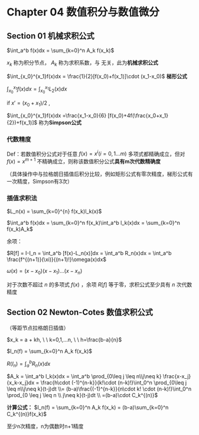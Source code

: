 # Chapter 04 数值积分与数值微分

## Section 01 机械求积公式

$\int_a^b f(x)dx = \sum_{k=0}^n A_k f(x_k)$

$x_k$ 称为积分节点， $A_k$ 称为求积系数，与  无关，此为**机械求积公式**



$\int_{x_0}^{x_1}f(x)dx = \frac{1}{2}[f(x_0)+f(x_1)]\cdot (x_1-x_0)$  **梯形公式**



$\int_{x_0}^{x_1}f(x)dx = \int_{x_0}^{x_1}L_2(x)dx$

if $x' = (x_0+x_1)/2$ , 

 $\int_{x_0}^{x_1}f(x)dx =\frac{x_1-x_0}{6} [f(x_0)+4f(\frac{x_0+x_1}{2})+f(x_1)]$  称为**Simpson公式**



### 代数精度

Def：若数值积分公式对于任意 $f(x)=x^i (i=0,1...m)$ 多项式都精确成立，但对 $f(x)=x^{m+1}$ 不精确成立，则称该数值积分公式**具有m次代数精确度**

（具体操作中与拉格朗日插值后积分比较，例如矩形公式有零次精度，梯形公式有一次精度，Simpson有3次）



### 插值求积法

$L_n(x) = \sum_{k=0}^{n} f(x_k)l_k(x)$

$\int_a^b f(x)dx = \sum_{k=0}^n f(x_k)\int_a^b l_k(x)dx = \sum_{k=0}^n f(x_k)A_k$  

余项：

$R[f] = I-I_n = \int_a^b [f(x)-L_n(x)]dx = \int_a^b R_n(x)dx = \int_a^b \frac{f^{(n+1)}(\xi)}{(n+1)!}\omega(x)dx$ 

$\omega(x) = (x-x_0)(x-x_1)...(x-x_n)$ 

对于次数不超过 $n$ 的多项式 $f(x)$ ，余项 $R[f]$ 等于零，求积公式至少具有 $n$ 次代数精度



## Section 02 Newton-Cotes 数值求积公式

（等距节点拉格朗日插值）

$x_k = a + kh, \ \ k=0,1,...n, \ \ h=\frac{b-a}{n}$

$I_n(f) = \sum_{k=0}^n A_k f(x_k)$ 

$R(I_n) = \int_a^b R_n(x) dx$ 

$A_k = \int_a^b l_k(x)dx = \int_a^b \prod_{0\leq j \leq n\\j\neq k} \frac{x-x_j}{x_k-x_j}dx = \frac{h\cdot (-1)^{n-k}}{k!\cdot (n-k)!}\int_0^n \prod_{0\leq j \leq n\\j\neq k}(t-j)dt \\= (b-a)\frac{(-1)^{n-k}}{n\cdot k! \cdot (n-k)!}\int_0^n \prod_{0 \leq j \leq n \\ j\neq k}(t-j)dt \\ =(b-a)\cdot C_k^{(n)}$

**计算公式：**  $I_n(f) = \sum_{k=0}^n A_k f(x_k) = (b-a)\sum_{k=0}^n C_k^{(n)}f(x_k)$ 

至少n次精度，n为偶数时n+1精度

  







